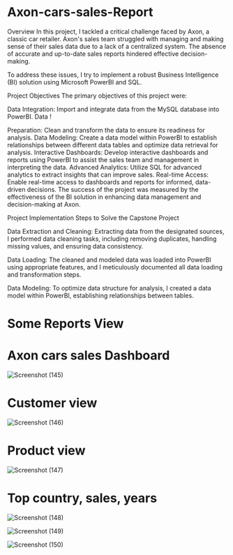 # Axon-cars-sales-Report
Overview In this project, I tackled a critical challenge faced by Axon, a classic car retailer. Axon's sales team struggled with managing and making sense of their sales data due to a lack of a centralized system. The absence of accurate and up-to-date sales reports hindered effective decision-making.

To address these issues, I try to implement a robust Business Intelligence (BI) solution using Microsoft PowerBI and SQL.

Project Objectives The primary objectives of this project were:

Data Integration: Import and integrate data from the MySQL database into PowerBI. Data !

Preparation: Clean and transform the data to ensure its readiness for analysis. Data Modeling: Create a data model within PowerBI to establish relationships between different data tables and optimize data retrieval for analysis. Interactive Dashboards: Develop interactive dashboards and reports using PowerBI to assist the sales team and management in interpreting the data. Advanced Analytics: Utilize SQL for advanced analytics to extract insights that can improve sales. Real-time Access: Enable real-time access to dashboards and reports for informed, data-driven decisions. The success of the project was measured by the effectiveness of the BI solution in enhancing data management and decision-making at Axon.

Project Implementation Steps to Solve the Capstone Project

Data Extraction and Cleaning: Extracting data from the designated sources, I performed data cleaning tasks, including removing duplicates, handling missing values, and ensuring data consistency.

Data Loading: The cleaned and modeled data was loaded into PowerBI using appropriate features, and I meticulously documented all data loading and transformation steps.

Data Modeling: To optimize data structure for analysis, I created a data model within PowerBI, establishing relationships between tables.

# Some Reports View
# Axon cars sales Dashboard

![Screenshot (145)](https://github.com/user-attachments/assets/f0171ab0-b556-45f7-b856-06a2d76096c9)

# Customer view
![Screenshot (146)](https://github.com/user-attachments/assets/3d23a463-a18b-4342-a042-26f6626f8bea)

# Product view
![Screenshot (147)](https://github.com/user-attachments/assets/267c8188-e7c4-401b-8c7c-e5acf775955d)

# Top country, sales, years
![Screenshot (148)](https://github.com/user-attachments/assets/dd1f8e5a-a3a3-41a4-868a-f861fff2157e)


![Screenshot (149)](https://github.com/user-attachments/assets/a24f823c-da3a-4898-b902-3f253ceebd45)

![Screenshot (150)](https://github.com/user-attachments/assets/49f7ec30-0f44-47a0-8161-bee71f52614b)

